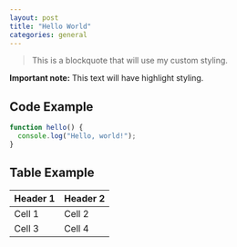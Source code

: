 ```yaml
---
layout: post
title: "Hello World"
categories: general
---
```


> This is a blockquote that will use my custom styling.

**Important note:** This text will have highlight styling.

## Code Example

```javascript
function hello() {
  console.log("Hello, world!");
}
```

## Table Example

| Header 1 | Header 2 |
| -------- | -------- |
| Cell 1   | Cell 2   |
| Cell 3   | Cell 4   |
